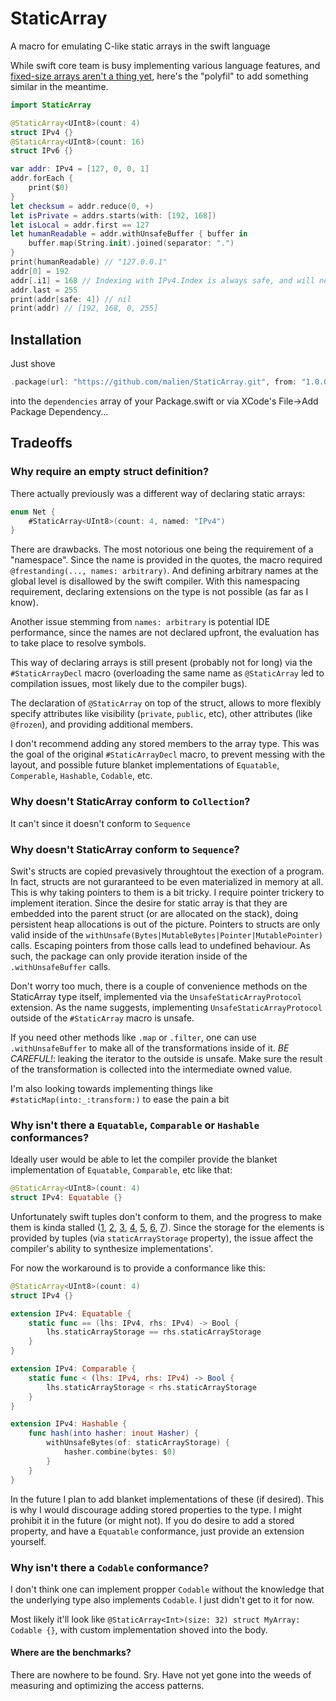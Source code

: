 # StaticArray
A macro for emulating C-like static arrays in the swift language

While swift core team is busy implementing various language features, and [fixed-size arrays aren't a thing yet](https://forums.swift.org/t/approaches-for-fixed-size-arrays/58894), here's the "polyfil" to add something similar in the meantime.

```swift
import StaticArray

@StaticArray<UInt8>(count: 4)
struct IPv4 {}
@StaticArray<UInt8>(count: 16)
struct IPv6 {}

var addr: IPv4 = [127, 0, 0, 1]
addr.forEach { 
    print($0)
}
let checksum = addr.reduce(0, +)
let isPrivate = addrs.starts(with: [192, 168])
let isLocal = addr.first == 127
let humanReadable = addr.withUnsafeBuffer { buffer in
    buffer.map(String.init).joined(separator: ".")
}
print(humanReadable) // "127.0.0.1"
addr[0] = 192
addr[.i1] = 168 // Indexing with IPv4.Index is always safe, and will never panic
addr.last = 255
print(addr[safe: 4]) // nil
print(addr) // [192, 168, 0, 255]
```

## Installation
Just shove 
```swift
.package(url: "https://github.com/malien/StaticArray.git", from: "1.0.0")
```
into the `dependencies` array of your Package.swift or via XCode's File->Add Package Dependency...

## Tradeoffs
### Why require an empty struct definition?
There actually previously was a different way of declaring static arrays:
```swift
enum Net {
    #StaticArray<UInt8>(count: 4, named: "IPv4")
}
``` 
There are drawbacks. The most notorious one being the requirement of a "namespace". Since the name is provided in the quotes, the macro required `@frestanding(..., names: arbitrary)`. And defining arbitrary names at the global level is disallowed by the swift compiler. With this namespacing requirement, declaring extensions on the type is not possible (as far as I know).

Another issue stemming from `names: arbitrary` is potential IDE performance, since the names are not declared upfront, the evaluation has to take place to resolve symbols.

This way of declaring arrays is still present (probably not for long) via the `#StaticArrayDecl` macro (overloading the same name as `@StaticArray` led to compilation issues, most likely due to the compiler bugs).

The declaration of `@StaticArray` on top of the struct, allows to more flexibly specify attributes like visibility (`private`, `public`, etc), other attributes (like `@frozen`), and providing additional members.

I don't recommend adding any stored members to the array type. This was the goal of the original `#StaticArrayDecl` macro, to prevent messing with the layout, and possible future blanket implementations of `Equatable`, `Comperable`, `Hashable`, `Codable`, etc.

### Why doesn't StaticArray conform to `Collection`?
It can't since it doesn't conform to `Sequence`

### Why doesn't StaticArray conform to `Sequence`?
Swit's structs are copied prevasively throughtout the exection of a program. In fact, structs are not guraranteed to be even materialized in memory at all. This is why taking pointers to them is a bit tricky. I require pointer trickery to implement iteration. Since the desire for static array is that they are embedded into the parent struct (or are allocated on the stack), doing persistent heap allocations is out of the picture. Pointers to structs are only valid inside of the `withUnsafe(Bytes|MutableBytes|Pointer|MutablePointer)` calls. Escaping pointers from those calls lead to undefined behaviour. As such, the package can only provide iteration inside of the `.withUnsafeBuffer` calls.

Don't worry too much, there is a couple of convenience methods on the StaticArray type itself, implemented via the `UnsafeStaticArrayProtocol` extension. As the name suggests, implementing `UnsafeStaticArrayProtocol` outside of the `#StaticArray` macro is unsafe.

If you need other methods like `.map` or `.filter`, one can use `.withUnsafeBuffer` to make all of the transformations inside of it. *BE CAREFUL!*: leaking the iterator to the outside is unsafe. Make sure the result of the transformation is collected into the intermediate owned value.

I'm also looking towards implementing things like `#staticMap(into:_:transform:)` to ease the pain a bit 

### Why isn't there a `Equatable`, `Comparable` or `Hashable` conformances?
Ideally user would be able to let the compiler provide the blanket implementation of `Equatable`, `Comparable`, etc like that:
```swift
@StaticArray<UInt8>(count: 4)
struct IPv4: Equatable {}
```

Unfortunately swift tuples don't conform to them, and the progress to make them is kinda stalled ([1](https://forums.swift.org/t/tuples-conform-to-equatable/32559), [2](https://github.com/apple/swift/pull/28833), [3](https://github.com/apple/swift/pull/34492), [4](https://forums.swift.org/t/tuples-conform-to-equatable-comparable-and-hashable/34156), [5](https://forums.swift.org/t/status-of-se-0283-tuples-conform-to-equatable-comparable-and-hashable/46942), [6](https://forums.swift.org/t/pitch-user-defined-tuple-conformances/67154), [7](https://forums.swift.org/t/type-int-cannot-conform-to-equatable/69125)). Since the storage for the elements is provided by tuples (via `staticArrayStorage` property), the issue affect the compiler's ability to synthesize implementations'.

For now the workaround is to provide a conformance like this:

```swift
@StaticArray<UInt8>(count: 4)
struct IPv4 {}

extension IPv4: Equatable {
    static func == (lhs: IPv4, rhs: IPv4) -> Bool {
        lhs.staticArrayStorage == rhs.staticArrayStorage
    }
}

extension IPv4: Comparable {
    static func < (lhs: IPv4, rhs: IPv4) -> Bool {
        lhs.staticArrayStorage < rhs.staticArrayStorage
    }
}

extension IPv4: Hashable {
    func hash(into hasher: inout Hasher) {
        withUnsafeBytes(of: staticArrayStorage) {
            hasher.combine(bytes: $0)
        }
    }
}
```

In the future I plan to add blanket implementations of these (if desired). This is why I would discourage adding stored properties to the type. I might prohibit it in the future (or might not). If you do desire to add a stored property, and have a `Equatable` conformance, just provide an extension yourself.

### Why isn't there a `Codable` conformance?
I don't think one can implement propper `Codable` without the knowledge that the underlying type also implements `Codable`. I just didn't get to it for now. 

Most likely it'll look like `@StaticArray<Int>(size: 32) struct MyArray: Codable {}`, with custom implementation shoved into the body.

#### Where are the benchmarks?
There are nowhere to be found. Sry. Have not yet gone into the weeds of measuring and optimizing the access patterns.
